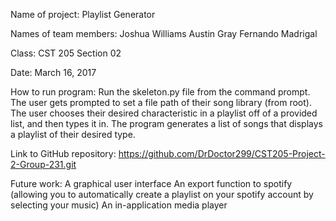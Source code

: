 Name of project:
Playlist Generator

Names of team members:
Joshua Williams
Austin Gray
Fernando Madrigal

Class:
CST 205 Section 02

Date:
March 16, 2017

How to run program:
Run the skeleton.py file from the command prompt.
The user gets prompted to set a file path of their song library (from root).
The user chooses their desired characteristic in a playlist off of a provided list, and then types it in.
The program generates a list of songs that displays a playlist of their desired type.


Link to GitHub repository:
https://github.com/DrDoctor299/CST205-Project-2-Group-231.git 

Future work:
A graphical user interface
An export function to spotify (allowing you to automatically create a playlist on your spotify account by selecting your music)
An in-application media player
